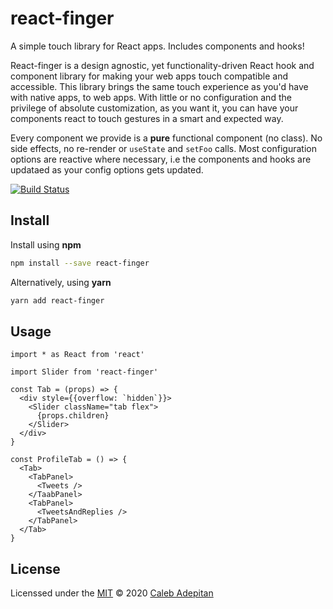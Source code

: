 # react-finger

A simple touch library for React apps. Includes components and hooks!

React-finger is a design agnostic, yet functionality-driven React hook and component library for making your web apps touch compatible and accessible. This library brings the same touch experience as you'd have with native apps, to web apps. With little or no configuration and the privilege of absolute customization, as you want it, you can have your components react to touch gestures in a smart and expected way.

Every component we provide is a **pure** functional component (no class). No side effects, no re-render or `useState` and `setFoo` calls. Most configuration options are reactive where necessary, i.e the components and hooks are updataed as your config options gets updated.

[![Build Status](https://travis-ci.org/calebpitan/react-finger.svg?branch=master)](https://travis-ci.org/calebpitan/react-finger)

<!-- [![NPM](https://img.shields.io/npm/v/react-finger.svg)](https://www.npmjs.com/package/react-finger) -->
<!-- [![JavaScript Style Guide](https://img.shields.io/badge/code_style-standard-brightgreen.svg)](https://standardjs.com) -->

## Install

Install using **npm**

```bash
npm install --save react-finger
```

Alternatively, using **yarn**

```bash
yarn add react-finger
```

## Usage

```tsx
import * as React from 'react'

import Slider from 'react-finger'

const Tab = (props) => {
  <div style={{overflow: `hidden`}}>
    <Slider className="tab flex">
      {props.children}
    </Slider>
  </div>
}

const ProfileTab = () => {
  <Tab>
    <TabPanel>
      <Tweets />
    </TaabPanel>
    <TabPanel>
      <TweetsAndReplies />
    </TabPanel>
  </Tab>
}
```

## License
Licenssed under the [MIT](https://github.com/calebpitan/react-finger/blob/master/license) © 2020 [Caleb Adepitan](https://github.com/calebpitan)
